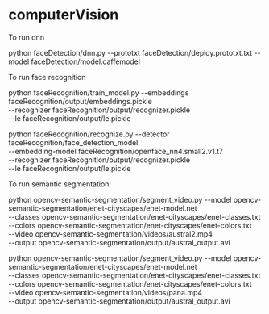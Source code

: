 # computerVision

To run dnn

python faceDetection/dnn.py --prototxt faceDetection/deploy.prototxt.txt --model faceDetection/model.caffemodel


To run face recognition

python faceRecognition/train_model.py --embeddings faceRecognition/output/embeddings.pickle \
	--recognizer faceRecognition/output/recognizer.pickle \
	--le faceRecognition/output/le.pickle


python faceRecognition/recognize.py --detector faceRecognition/face_detection_model \
	--embedding-model faceRecognition/openface_nn4.small2.v1.t7 \
	--recognizer faceRecognition/output/recognizer.pickle \
	--le faceRecognition/output/le.pickle


To run semantic segmentation:

python opencv-semantic-segmentation/segment_video.py --model opencv-semantic-segmentation/enet-cityscapes/enet-model.net \
	--classes opencv-semantic-segmentation/enet-cityscapes/enet-classes.txt \
	--colors opencv-semantic-segmentation/enet-cityscapes/enet-colors.txt \
	--video opencv-semantic-segmentation/videos/austral2.mp4 \
	--output opencv-semantic-segmentation/output/austral_output.avi


python opencv-semantic-segmentation/segment_video.py --model opencv-semantic-segmentation/enet-cityscapes/enet-model.net \
	--classes opencv-semantic-segmentation/enet-cityscapes/enet-classes.txt \
	--colors opencv-semantic-segmentation/enet-cityscapes/enet-colors.txt \
	--video opencv-semantic-segmentation/videos/pana.mp4 \
	--output opencv-semantic-segmentation/output/austral_output.avi

